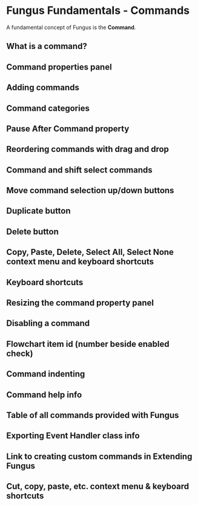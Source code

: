 # Fungus Fundamentals - Commands
A fundamental concept of Fungus is the **Command**.

<!-- **************************************************** -->
## What is a command?

<!-- **************************************************** -->
## Command properties panel

<!-- **************************************************** -->
## Adding commands

<!-- **************************************************** -->
## Command categories

<!-- **************************************************** -->
## Pause After Command property

<!-- **************************************************** -->
## Reordering commands with drag and drop

<!-- **************************************************** -->
## Command and shift select commands

<!-- **************************************************** -->
## Move command selection up/down buttons

<!-- **************************************************** -->
## Duplicate button

<!-- **************************************************** -->
## Delete button

<!-- **************************************************** -->
## Copy, Paste, Delete, Select All, Select None context menu and keyboard shortcuts

<!-- **************************************************** -->
## Keyboard shortcuts

<!-- **************************************************** -->
## Resizing the command property panel

<!-- **************************************************** -->
## Disabling a command

<!-- **************************************************** -->
## Flowchart item id (number beside enabled check)

<!-- **************************************************** -->
## Command indenting

<!-- **************************************************** -->
## Command help info

<!-- **************************************************** -->
## Table of all commands provided with Fungus

<!-- **************************************************** -->
## Exporting Event Handler class info

<!-- **************************************************** -->
## Link to creating custom commands in Extending Fungus

<!-- **************************************************** -->
## Cut, copy, paste, etc. context menu & keyboard shortcuts
